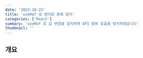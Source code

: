 ```yaml
---
date: '2023-10-23'
title: 'useRef 로 렌더링 중복 방지'
categories: ['React']
summary: 'useRef 로 값 변경을 감지하여 API 중복 호출을 방지하였습니다'
thumbnail: ''
---
```



## 개요

